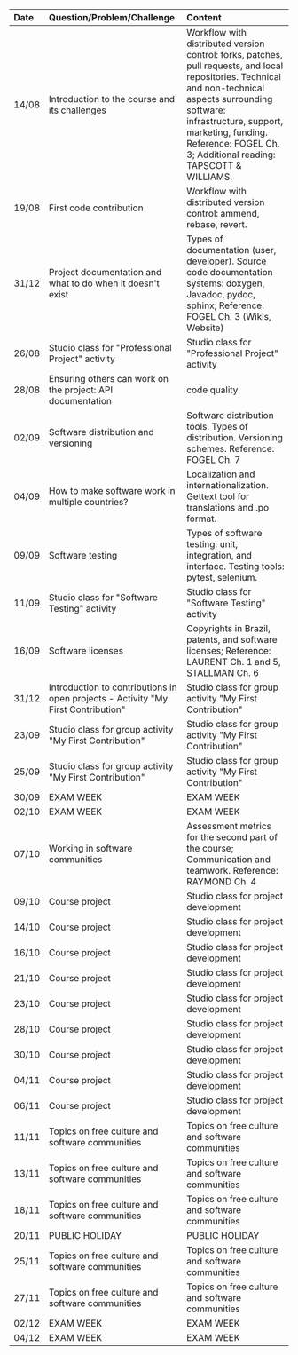 | Date   | Question/Problem/Challenge                                                        | Content                                                                                                                                                                                                                                                                   |
|:-------|:----------------------------------------------------------------------------------|:--------------------------------------------------------------------------------------------------------------------------------------------------------------------------------------------------------------------------------------------------------------------------|
| 14/08  | Introduction to the course and its challenges                                     | Workflow with distributed version control: forks, patches, pull requests, and local repositories. Technical and non-technical aspects surrounding software: infrastructure, support, marketing, funding. Reference: FOGEL Ch. 3; Additional reading: TAPSCOTT & WILLIAMS. |
| 19/08  | First code contribution                                                           | Workflow with distributed version control: ammend, rebase, revert.                                                                                                                                                                                                        |
| 31/12  | Project documentation and what to do when it doesn&apos;t exist                   | Types of documentation (user, developer). Source code documentation systems: doxygen, Javadoc, pydoc, sphinx; Reference: FOGEL Ch. 3 (Wikis, Website)                                                                                                                     |
| 26/08  | Studio class for "Professional Project" activity                                  | Studio class for "Professional Project" activity                                                                                                                                                                                                                          |
| 28/08  | Ensuring others can work on the project: API documentation                        | code quality                                                                                                                                                                                                                                                              |
| 02/09  | Software distribution and versioning                                              | Software distribution tools. Types of distribution. Versioning schemes. Reference: FOGEL Ch. 7                                                                                                                                                                            |
| 04/09  | How to make software work in multiple countries?                                  | Localization and internationalization. Gettext tool for translations and .po format.                                                                                                                                                                                      |
| 09/09  | Software testing                                                                  | Types of software testing: unit, integration, and interface. Testing tools: pytest, selenium.                                                                                                                                                                             |
| 11/09  | Studio class for "Software Testing" activity                                      | Studio class for "Software Testing" activity                                                                                                                                                                                                                              |
| 16/09  | Software licenses                                                                 | Copyrights in Brazil, patents, and software licenses; Reference: LAURENT Ch. 1 and 5, STALLMAN Ch. 6                                                                                                                                                                      |
| 31/12  | Introduction to contributions in open projects - Activity "My First Contribution" | Studio class for group activity "My First Contribution"                                                                                                                                                                                                                   |
| 23/09  | Studio class for group activity "My First Contribution"                           | Studio class for group activity "My First Contribution"                                                                                                                                                                                                                   |
| 25/09  | Studio class for group activity "My First Contribution"                           | Studio class for group activity "My First Contribution"                                                                                                                                                                                                                   |
| 30/09  | EXAM WEEK                                                                         | EXAM WEEK                                                                                                                                                                                                                                                                 |
| 02/10  | EXAM WEEK                                                                         | EXAM WEEK                                                                                                                                                                                                                                                                 |
| 07/10  | Working in software communities                                                   | Assessment metrics for the second part of the course; Communication and teamwork. Reference: RAYMOND Ch. 4                                                                                                                                                                |
| 09/10  | Course project                                                                    | Studio class for project development                                                                                                                                                                                                                                      |
| 14/10  | Course project                                                                    | Studio class for project development                                                                                                                                                                                                                                      |
| 16/10  | Course project                                                                    | Studio class for project development                                                                                                                                                                                                                                      |
| 21/10  | Course project                                                                    | Studio class for project development                                                                                                                                                                                                                                      |
| 23/10  | Course project                                                                    | Studio class for project development                                                                                                                                                                                                                                      |
| 28/10  | Course project                                                                    | Studio class for project development                                                                                                                                                                                                                                      |
| 30/10  | Course project                                                                    | Studio class for project development                                                                                                                                                                                                                                      |
| 04/11  | Course project                                                                    | Studio class for project development                                                                                                                                                                                                                                      |
| 06/11  | Course project                                                                    | Studio class for project development                                                                                                                                                                                                                                      |
| 11/11  | Topics on free culture and software communities                                   | Topics on free culture and software communities                                                                                                                                                                                                                           |
| 13/11  | Topics on free culture and software communities                                   | Topics on free culture and software communities                                                                                                                                                                                                                           |
| 18/11  | Topics on free culture and software communities                                   | Topics on free culture and software communities                                                                                                                                                                                                                           |
| 20/11  | PUBLIC HOLIDAY                                                                    | PUBLIC HOLIDAY                                                                                                                                                                                                                                                            |
| 25/11  | Topics on free culture and software communities                                   | Topics on free culture and software communities                                                                                                                                                                                                                           |
| 27/11  | Topics on free culture and software communities                                   | Topics on free culture and software communities                                                                                                                                                                                                                           |
| 02/12  | EXAM WEEK                                                                         | EXAM WEEK                                                                                                                                                                                                                                                                 |
| 04/12  | EXAM WEEK                                                                         | EXAM WEEK                                                                                                                                                                                                                                                                 |
